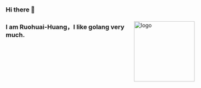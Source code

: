 ### Hi there 👋

<!--
**Ruohuai-Huang/Ruohuai-Huang** is a ✨ _special_ ✨ repository because its `README.md` (this file) appears on your GitHub profile.

Here are some ideas to get you started:

- 🔭 I’m currently working on ...
- 🌱 I’m currently learning ...
- 👯 I’m looking to collaborate on ...
- 🤔 I’m looking for help with ...
- 💬 Ask me about ...
- 📫 How to reach me: ...
- 😄 Pronouns: ...
- ⚡ Fun fact: ...
-->

<img src="http://pic.netbian.com/uploads/allimg/201124/231014-16062306148dfa.jpg" alt="logo" height="160" align="right" style="margin: 5px; margin-bottom: 20px;" />
 
### I am Ruohuai-Huang，I like golang very much.
